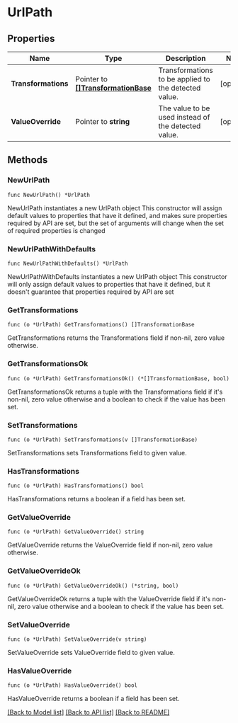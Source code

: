 # UrlPath

## Properties

Name | Type | Description | Notes
------------ | ------------- | ------------- | -------------
**Transformations** | Pointer to [**[]TransformationBase**](TransformationBase.md) | Transformations to be applied to the detected value. | [optional] 
**ValueOverride** | Pointer to **string** | The value to be used instead of the detected value. | [optional] 

## Methods

### NewUrlPath

`func NewUrlPath() *UrlPath`

NewUrlPath instantiates a new UrlPath object
This constructor will assign default values to properties that have it defined,
and makes sure properties required by API are set, but the set of arguments
will change when the set of required properties is changed

### NewUrlPathWithDefaults

`func NewUrlPathWithDefaults() *UrlPath`

NewUrlPathWithDefaults instantiates a new UrlPath object
This constructor will only assign default values to properties that have it defined,
but it doesn't guarantee that properties required by API are set

### GetTransformations

`func (o *UrlPath) GetTransformations() []TransformationBase`

GetTransformations returns the Transformations field if non-nil, zero value otherwise.

### GetTransformationsOk

`func (o *UrlPath) GetTransformationsOk() (*[]TransformationBase, bool)`

GetTransformationsOk returns a tuple with the Transformations field if it's non-nil, zero value otherwise
and a boolean to check if the value has been set.

### SetTransformations

`func (o *UrlPath) SetTransformations(v []TransformationBase)`

SetTransformations sets Transformations field to given value.

### HasTransformations

`func (o *UrlPath) HasTransformations() bool`

HasTransformations returns a boolean if a field has been set.

### GetValueOverride

`func (o *UrlPath) GetValueOverride() string`

GetValueOverride returns the ValueOverride field if non-nil, zero value otherwise.

### GetValueOverrideOk

`func (o *UrlPath) GetValueOverrideOk() (*string, bool)`

GetValueOverrideOk returns a tuple with the ValueOverride field if it's non-nil, zero value otherwise
and a boolean to check if the value has been set.

### SetValueOverride

`func (o *UrlPath) SetValueOverride(v string)`

SetValueOverride sets ValueOverride field to given value.

### HasValueOverride

`func (o *UrlPath) HasValueOverride() bool`

HasValueOverride returns a boolean if a field has been set.


[[Back to Model list]](../README.md#documentation-for-models) [[Back to API list]](../README.md#documentation-for-api-endpoints) [[Back to README]](../README.md)


